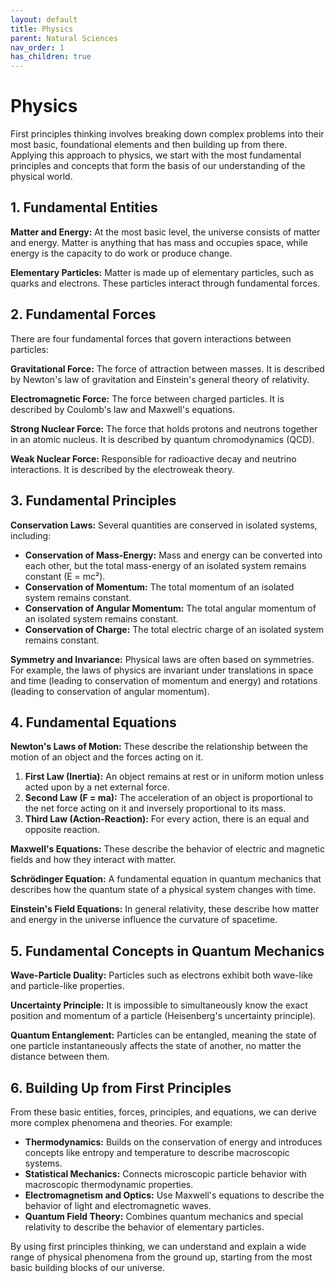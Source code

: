 ```yaml
---
layout: default
title: Physics
parent: Natural Sciences
nav_order: 1
has_children: true
---
```


# **Physics**

First principles thinking involves breaking down complex problems into their most basic, foundational elements and then building up from there. Applying this approach to physics, we start with the most fundamental principles and concepts that form the basis of our understanding of the physical world.

## 1. Fundamental Entities

**Matter and Energy:** At the most basic level, the universe consists of matter and energy. Matter is anything that has mass and occupies space, while energy is the capacity to do work or produce change.

**Elementary Particles:** Matter is made up of elementary particles, such as quarks and electrons. These particles interact through fundamental forces.

## 2. Fundamental Forces

There are four fundamental forces that govern interactions between particles:

**Gravitational Force:** The force of attraction between masses. It is described by Newton's law of gravitation and Einstein's general theory of relativity.

**Electromagnetic Force:** The force between charged particles. It is described by Coulomb's law and Maxwell's equations.

**Strong Nuclear Force:** The force that holds protons and neutrons together in an atomic nucleus. It is described by quantum chromodynamics (QCD).

**Weak Nuclear Force:** Responsible for radioactive decay and neutrino interactions. It is described by the electroweak theory.

## 3. Fundamental Principles

**Conservation Laws:** Several quantities are conserved in isolated systems, including:

- **Conservation of Mass-Energy:** Mass and energy can be converted into each other, but the total mass-energy of an isolated system remains constant (E = mc²).
- **Conservation of Momentum:** The total momentum of an isolated system remains constant.
- **Conservation of Angular Momentum:** The total angular momentum of an isolated system remains constant.
- **Conservation of Charge:** The total electric charge of an isolated system remains constant.

**Symmetry and Invariance:** Physical laws are often based on symmetries. For example, the laws of physics are invariant under translations in space and time (leading to conservation of momentum and energy) and rotations (leading to conservation of angular momentum).

## 4. Fundamental Equations

**Newton's Laws of Motion:** These describe the relationship between the motion of an object and the forces acting on it.

1. **First Law (Inertia):** An object remains at rest or in uniform motion unless acted upon by a net external force.
2. **Second Law (F = ma):** The acceleration of an object is proportional to the net force acting on it and inversely proportional to its mass.
3. **Third Law (Action-Reaction):** For every action, there is an equal and opposite reaction.

**Maxwell's Equations:** These describe the behavior of electric and magnetic fields and how they interact with matter.

**Schrödinger Equation:** A fundamental equation in quantum mechanics that describes how the quantum state of a physical system changes with time.

**Einstein's Field Equations:** In general relativity, these describe how matter and energy in the universe influence the curvature of spacetime.

## 5. Fundamental Concepts in Quantum Mechanics

**Wave-Particle Duality:** Particles such as electrons exhibit both wave-like and particle-like properties.

**Uncertainty Principle:** It is impossible to simultaneously know the exact position and momentum of a particle (Heisenberg's uncertainty principle).

**Quantum Entanglement:** Particles can be entangled, meaning the state of one particle instantaneously affects the state of another, no matter the distance between them.

## 6. Building Up from First Principles

From these basic entities, forces, principles, and equations, we can derive more complex phenomena and theories. For example:

- **Thermodynamics:** Builds on the conservation of energy and introduces concepts like entropy and temperature to describe macroscopic systems.
- **Statistical Mechanics:** Connects microscopic particle behavior with macroscopic thermodynamic properties.
- **Electromagnetism and Optics:** Use Maxwell's equations to describe the behavior of light and electromagnetic waves.
- **Quantum Field Theory:** Combines quantum mechanics and special relativity to describe the behavior of elementary particles.

By using first principles thinking, we can understand and explain a wide range of physical phenomena from the ground up, starting from the most basic building blocks of our universe.
